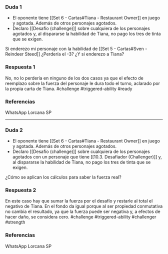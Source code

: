 ### Duda 1
- El oponente tiene [[Set 6 - Cartas#Tiana - Restaurant Owner]] en juego y agotada. Además de otros personajes agotados.
- Declaro [[Desafío (challenge)]] sobre cualquiera de los personajes agotados y, al dispararse la habilidad de Tiana, no pago los tres de tinta que se exigen.

Si enderezo mi personaje con la habilidad de [[Set 5 - Cartas#Sven - Reindeer Steed]] ¿Perdería el -3? ¿Y si enderezo a Tiana?
### Respuesta 1
No, no lo perdería en ninguno de los dos casos ya que el efecto de reemplazo sobre la fuerza del personaje le dura todo el turno, aclarado por la propia carta de Tiana.
#challenge #triggered-ability #ready
### Referencias
WhatsApp Lorcana SP

---
### Duda 2
- El oponente tiene [[Set 6 - Cartas#Tiana - Restaurant Owner]] en juego y agotada. Además de otros personajes agotados.
- Declaro [[Desafío (challenge)]] sobre cualquiera de los personajes agotados con un personaje que tiene [[10.3. Desafiador (Challenger)]] y, al dispararse la habilidad de Tiana, no pago los tres de tinta que se exigen.

¿Cómo se aplican los cálculos para saber la fuerza real?
### Respuesta 2
En este caso hay que sumar la fuerza por el desafío y restarle al total el negativo de Tiana. En el fondo da igual porque al ser propiedad conmutativa no cambia el resultado, ya que la fuerza puede ser negativa y, a efectos de hacer daño, se considera cero.
#challenge #triggered-ability #challenger #strength
### Referencias
WhatsApp Lorcana SP
